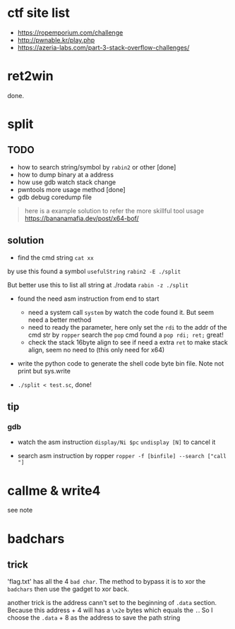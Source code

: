 # ctf site list
- https://ropemporium.com/challenge
- http://pwnable.kr/play.php
- https://azeria-labs.com/part-3-stack-overflow-challenges/


# ret2win
done.

# split

## TODO
- how to search string/symbol by `rabin2` or other [done]
- how to dump binary at a address 
- how use gdb watch stack change 
- pwntools more usage method [done]
- gdb debug coredump file

> here is a example solution to refer the more skillful tool usage
> https://bananamafia.dev/post/x64-bof/

## solution
- find the cmd string `cat xx`

by use this found a symbol `usefulString`
`rabin2 -E ./split` 

But better use this to list all string at ./rodata
`rabin -z ./split`

- found the need asm instruction from end to start
	- need a system call `system`
		by watch the code found it. But seem need a better method
	- need to ready the parameter, here only set the `rdi` to the addr of the cmd str
		by `ropper` search the `pop` cmd found a `pop rdi; ret;` great!
	- check the stack 16byte align to see if need a extra `ret` to make stack align,		seem no need to (this only need for x64)
- write the python code to generate the shell code byte bin file. Note not print but sys.write

- `./split < test.sc`, done!


## tip
### gdb
* watch the asm instruction
`display/Ni $pc`
`undisplay [N]` to cancel it

* search asm instruction by ropper
`ropper -f [binfile] --search ["call "]`

# callme & write4
see note

# badchars
## trick
'flag.txt' has all the 4 `bad char`. The method to bypass it is to xor the `badchars` then use the gadget to xor back.

another trick is the address cann't set to the beginning of `.data` section. Because this address + 4 will has a `\x2e` bytes which equals the `.`. So I choose the `.data` + 8 as the address to save the path string
